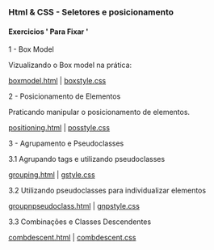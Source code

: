 ### Html & CSS - Seletores e posicionamento

#### Exercicios ' Para Fixar '


1 - Box Model

Vizualizando o Box model na prática:

[boxmodel.html](boxmodel.html) | [boxstyle.css](boxstyle.css)

2 - Posicionamento de Elementos

Praticando manipular o posicionamento de elementos.

[positioning.html](positioning.html) | [posstyle.css](posstyle.css)

3 - Agrupamento e Pseudoclasses

3.1 Agrupando tags e utilizando pseudoclasses

[grouping.html](grouping.html) | [gstyle.css](gstyle.css)

3.2 Utilizando pseudoclasses para individualizar elementos

[groupnpseudoclass.html](groupnpseudoclass.html) | [gnpstyle.css](gnpstyle.css)

3.3 Combinações e Classes Descendentes

[combdescent.html](combdescent.html) | [combdescent.css](combdescent.css)